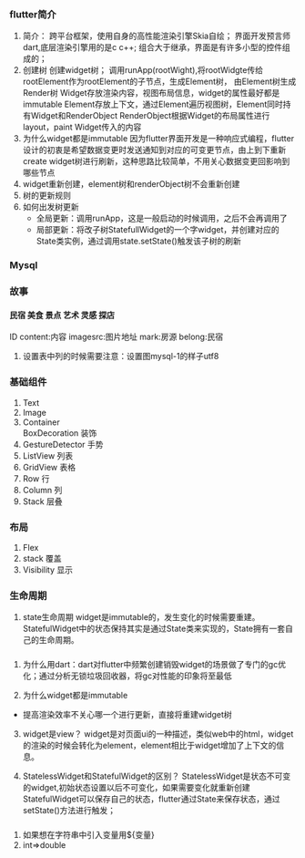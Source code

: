 ### flutter简介
1. 简介：
跨平台框架，使用自身的高性能渲染引擎Skia自绘；
界面开发预言师dart,底层渲染引擎用的是c c++;
组合大于继承，界面是有许多小型的控件组成的；
2. 创建树
创建widget树；
调用runApp(rootWight),将rootWidgte传给rootElement作为rootElement的子节点，生成Element树，
由Element树生成Render树
Widget存放渲染内容，视图布局信息，widget的属性最好都是immutable
Element存放上下文，通过Element遍历视图树，Element同时持有Widget和RenderObject
RenderObject根据Widget的布局属性进行layout，paint Widget传入的内容
3. 为什么widget都是immutable
因为flutter界面开发是一种响应式编程，flutter设计的初衷是希望数据变更时发送通知到对应的可变更节点，由上到下重新create widget树进行刷新，这种思路比较简单，不用关心数据变更回影响到哪些节点
4. widget重新创建，element树和renderObject树不会重新创建
5. 树的更新规则
6. 如何出发树更新
    - 全局更新：调用runApp，这是一般启动的时候调用，之后不会再调用了
    - 局部更新：将改子树StatefullWidget的一个字widget，并创建对应的State类实例，通过调用state.setState()触发该子树的刷新

### Mysql
### 故事
#### 民宿 美食 景点 艺术 灵感 探店
ID content:内容 imagesrc:图片地址 mark:房源 belong:民宿 
1. 设置表中列的时候需要注意：设置图mysql-1的样子utf8

### 基础组件
1. Text
2. Image
3. Container    
    BoxDecoration 装饰
4. GestureDetector 手势
5. ListView 列表
6. GridView 表格
7. Row 行
8. Column 列
9. Stack 层叠
### 布局
1. Flex
2. stack 覆盖
3. Visibility 显示
### 生命周期
1. state生命周期
    widget是immutable的，发生变化的时候需要重建。StatefulWidget中的状态保持其实是通过State类来实现的，State拥有一套自己的生命周期。
### 
1. 为什么用dart：dart对flutter中频繁创建销毁widget的场景做了专门的gc优化；通过分析无锁垃圾回收器，将gc对性能的印象将至最低

2. 为什么widget都是immutable
- 提高渲染效率不关心哪一个进行更新，直接将重建widget树

3. widget是view？
widget是对页面ui的一种描述，类似web中的html，widget的渲染的时候会转化为element，element相比于widget增加了上下文的信息。

4. StatelessWidget和StatefulWidget的区别？
StatelessWidget是状态不可变的widget,初始状态设置以后不可变化，如果需要变化就重新创建
StatefulWidget可以保存自己的状态，flutter通过State来保存状态，通过setState()方法进行触发；

###
1. 如果想在字符串中引入变量用${变量}
2. int=>double   
